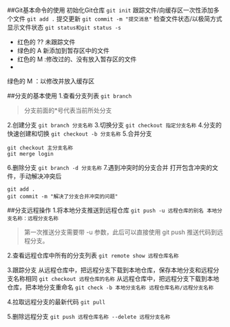 ##Git基本命令的使用
初始化Git仓库
`git init`
跟踪文件/向缓存区一次性添加多个文件
`git add .`
提交更新
`git commit -m "提交消息"`
检查文件状态/以极简方式显示文件状态
`git status和git status -s`
- 红色的 ?? 未跟踪文件
- 绿色的 A 新添加到暂存区中的文件
- 红色的 M :修改过的、没有放入暂存区的文件
-
 绿色的 M ：以修改并放入缓存区

##分支的基本使用
1.查看分支列表
`git branch`
> 分支前面的*号代表当前所处分支

2.创建分支
`git branch 分支名称`
3.切换分支
`git checkout 指定分支名称`
4.分支的快速创建和切换
`git checkout -b 分支名称`
5.合并分支
```
git checkout 主分支名称
git merge login
```
6.删除分支
`git branch -d 分支名称`
7.遇到冲突时的分支合并
打开包含冲突的文件，手动解决冲突后
```
git add .
git commit -m "解决了分支合并冲突的问题"
```
##分支远程操作
1.将本地分支推送到远程仓库
`git push -u 远程仓库的别名 本地分支名称：远程分支名称`
> 第一次推送分支需要带 -u 参数，此后可以直接使用 git push 推送代码到远程分支。

2.查看远程仓库中所有的分支列表
`git remote show 远程仓库名称`

3.跟踪分支
从远程仓库中，把远程分支下载到本地仓库，保存本地分支和远程分支名称相同
`git checkout 远程仓库的名称`
从远程仓库中，把远程分支下载到本地仓库，把本地分支重命名
`git check -b 本地分支名称 远程仓库名称/远程分支名称`

4.拉取远程分支的最新代码
`git pull`

5.删除远程分支
`git push 远程仓库名称 --delete 远程分支名称`